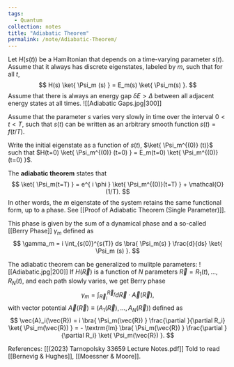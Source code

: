 ```yaml
---
tags:
  - Quantum
collection: notes
title: "Adiabatic Theorem"
permalink: /note/Adiabatic-Theorem/
---
```

Let $H(s(t))$ be a Hamiltonian that depends on a time-varying parameter $s(t)$. Assume that it always has discrete eigenstates, labeled by $m$, such that for all $t$,
$$
H(s) \ket{ \Psi_m (s) } = E_m(s) \ket{ \Psi_m(s) }.
$$
Assume that there is always an energy gap $\delta E > \Delta$ between all adjacent energy states at all times.
![[Adiabatic Gaps.jpg|300]]

Assume that the parameter $s$ varies very slowly in time over the interval $0 < t < T$, such that $s(t)$ can be written as an arbitrary smooth function $s(t) = f(t/T)$. 

Write the initial eigenstate as a function of $s(t)$, $\ket{ \Psi_m^{(0)} (t)}$ such that $H(t=0) \ket{ \Psi_m^{(0)} (t=0) } = E_m(t=0) \ket{ \Psi_m^{(0)} (t=0) }$.

The **adiabatic theorem** states that 
$$
\ket{ \Psi_m(t=T) } = e^{ i \phi } \ket{ \Psi_m^{(0)}(t=T) } + \mathcal{O}(1/T).
$$
In other words, the $m$ eigenstate of the system retains the same functional form, up to a phase.
See [[Proof of Adiabatic Theorem (Single Parameter)]].

This phase is given by the sum of a dynamical phase and a so-called [[Berry Phase]] $\gamma_m$ defined as
$$
\gamma_m = i \int_{s(0)}^{s(T)} ds \bra{ \Psi_m(s) } \frac{d}{ds} \ket{ \Psi_m (s) }.
$$

The adiabatic theorem can be generalized to mulitple parameters:
![[Adiabatic.jpg|200]]
If $H(\vec{R})$ is a function of $N$ parameters $\vec{R} = R_1(t),\ldots,R_N(t)$, and each path slowly varies, we get Berry phase 
$$
\gamma_m = \int_{\vec{R}_i}^{\vec{R}_f} d\vec{R} \cdot \vec{A}(\vec{R}),
$$
with vector potential $\vec{A}(\vec{R}) \equiv (A_1(\vec{R}),\ldots,A_N(\vec{R}))$ defined as
$$
\vec{A}_i(\vec{R}) = i \bra{ \Psi_m(\vec{R}) } \frac{\partial }{\partial R_i} \ket{ \Psi_m(\vec{R}) } = - \textrm{Im} \bra{ \Psi_m(\vec{R}) } \frac{\partial }{\partial R_i} \ket{ \Psi_m(\vec{R}) }.
$$

References:
[[(2023) Tarnopolsky 33659 Lecture Notes.pdf]]
Told to read [[Bernevig & Hughes]], [[Moessner & Moore]].